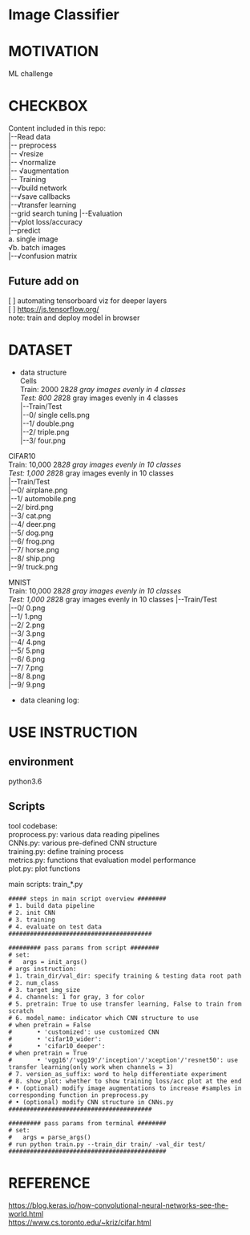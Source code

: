# Image Classifier

MOTIVATION
==========  
ML challenge

CHECKBOX  
========  

Content included in this repo:  
|--Read data  
    |-- preprocess  
        |-- √resize  
        |-- √normalize  
        |-- √augmentation  
|-- Training  
    |--√build network  
    |--√save callbacks  
    |--√transfer learning  
    |--grid search tuning 
|--Evaluation   
    |--√plot loss/accuracy    
    |--predict  
        a. single image  
        √b. batch images  
    |--√confusion matrix  

Future add on
-------------  
[ ] automating tensorboard viz for deeper layers  
[ ] https://js.tensorflow.org/  
note: train and deploy model in browser  


DATASET
==============
* data structure  
Cells  
Train: 2000 28*28 gray images evenly in 4 classes  
Test: 800 28*28 gray images evenly in 4 classes  
|--Train/Test  
    |--0/ single cells.png  
    |--1/ double.png  
    |--2/ triple.png  
    |--3/ four.png  
    
CIFAR10  
Train: 10,000 28*28 gray images evenly in 10 classes  
Test: 1,000 28*28 gray images evenly in 10 classes  
|--Train/Test  
    |--0/ airplane.png  
    |--1/ automobile.png  
    |--2/ bird.png  
    |--3/ cat.png  
    |--4/ deer.png  
    |--5/ dog.png  
    |--6/ frog.png  
    |--7/ horse.png  
    |--8/ ship.png  
    |--9/ truck.png  
    
MNIST  
Train: 10,000 28*28 gray images evenly in 10 classes    
Test: 1,000 28*28 gray images evenly in 10 classes 
|--Train/Test  
    |--0/ 0.png  
    |--1/ 1.png  
    |--2/ 2.png  
    |--3/ 3.png  
    |--4/ 4.png  
    |--5/ 5.png  
    |--6/ 6.png  
    |--7/ 7.png  
    |--8/ 8.png  
    |--9/ 9.png  
    
* data cleaning log:  


USE INSTRUCTION  
===============  
    
environment  
-----------  
python3.6  

Scripts  
------  
tool codebase:  
proprocess.py: various data reading pipelines  
CNNs.py: various pre-defined CNN structure  
training.py: define training process   
metrics.py: functions that evaluation model performance  
plot.py: plot functions  

main scripts:
train_*.py

    ##### steps in main script overview ########
    # 1. build data pipeline
    # 2. init CNN
    # 3. training
    # 4. evaluate on test data
    ########################################

    ######### pass params from script ########
    # set:
    #   args = init_args()
    # args instruction:
    # 1. train_dir/val_dir: specify training & testing data root path
    # 2. num_class
    # 3. target img_size
    # 4. channels: 1 for gray, 3 for color
    # 5. pretrain: True to use transfer learning, False to train from scratch
    # 6. model_name: indicator which CNN structure to use  
    # when pretrain = False
    #       • 'customized': use customized CNN
    #       • 'cifar10_wider': 
    #       • 'cifar10_deeper':
    # when pretrain = True
    #       • 'vgg16'/'vgg19'/'inception'/'xception'/'resnet50': use transfer learning(only work when channels = 3)
    # 7. version_as_suffix: word to help differentiate experiment
    # 8. show_plot: whether to show training loss/acc plot at the end
    # • (optional) modify image augmentations to increase #samples in corresponding function in preprocess.py
    # • (optional) modify CNN structure in CNNs.py
    ########################################

    ######### pass params from terminal ########
    # set:
    #   args = parse_args()
    # run python train.py --train_dir train/ -val_dir test/
    ############################################

REFERENCE
=========
https://blog.keras.io/how-convolutional-neural-networks-see-the-world.html  
https://www.cs.toronto.edu/~kriz/cifar.html  

